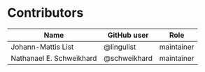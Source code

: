 # Contributors

Name               | GitHub user | Role
---                | ---         | ---
Johann-Mattis List	| @lingulist | maintainer
Nathanael E. Schweikhard | @schweikhard  | maintainer
